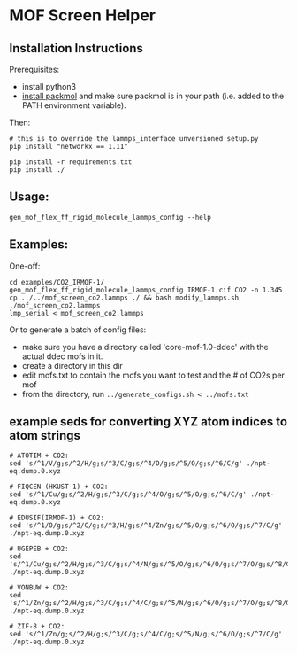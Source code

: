 # MOF Screen Helper

## Installation Instructions

Prerequisites:
* install python3
* [install packmol](http://m3g.iqm.unicamp.br/packmol/userguide.shtml#comp) and make sure packmol
is in your path (i.e. added to the PATH environment variable).


Then:

```
# this is to override the lammps_interface unversioned setup.py
pip install "networkx == 1.11"

pip install -r requirements.txt
pip install ./
```

## Usage:

```
gen_mof_flex_ff_rigid_molecule_lammps_config --help
```

## Examples:

One-off:

```
cd examples/CO2_IRMOF-1/
gen_mof_flex_ff_rigid_molecule_lammps_config IRMOF-1.cif CO2 -n 1.345
cp ../../mof_screen_co2.lammps ./ && bash modify_lammps.sh ./mof_screen_co2.lammps
lmp_serial < mof_screen_co2.lammps
```

Or to generate a batch of config files:

* make sure you have a directory called 'core-mof-1.0-ddec' with the actual ddec mofs in it.
* create a directory in this dir
* edit mofs.txt to contain the mofs you want to test and the # of CO2s per mof
* from the directory, run `../generate_configs.sh < ../mofs.txt`

## example seds for converting XYZ atom indices to atom strings

```
# ATOTIM + CO2:
sed 's/^1/V/g;s/^2/H/g;s/^3/C/g;s/^4/O/g;s/^5/O/g;s/^6/C/g' ./npt-eq.dump.0.xyz

# FIQCEN (HKUST-1) + CO2:
sed 's/^1/Cu/g;s/^2/H/g;s/^3/C/g;s/^4/O/g;s/^5/O/g;s/^6/C/g' ./npt-eq.dump.0.xyz

# EDUSIF(IRMOF-1) + CO2:
sed 's/^1/O/g;s/^2/C/g;s/^3/H/g;s/^4/Zn/g;s/^5/O/g;s/^6/O/g;s/^7/C/g' ./npt-eq.dump.0.xyz

# UGEPEB + CO2:
sed 's/^1/Cu/g;s/^2/H/g;s/^3/C/g;s/^4/N/g;s/^5/O/g;s/^6/O/g;s/^7/O/g;s/^8/C/g' ./npt-eq.dump.0.xyz

# VONBUW + CO2:
sed 's/^1/Zn/g;s/^2/H/g;s/^3/C/g;s/^4/C/g;s/^5/N/g;s/^6/O/g;s/^7/O/g;s/^8/O/g;s/^9/C/g' ./npt-eq.dump.0.xyz

# ZIF-8 + CO2:
sed 's/^1/Zn/g;s/^2/H/g;s/^3/C/g;s/^4/C/g;s/^5/N/g;s/^6/O/g;s/^7/C/g' ./npt-eq.dump.0.xyz
```

